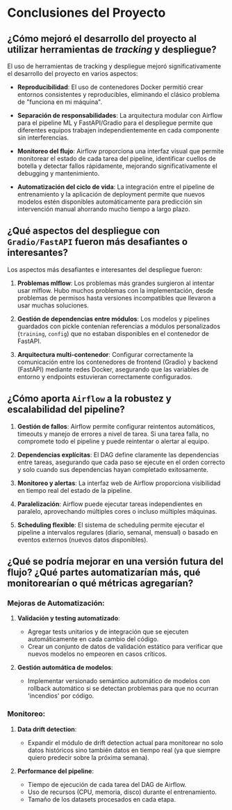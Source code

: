 # Conclusiones del Proyecto

## ¿Cómo mejoró el desarrollo del proyecto al utilizar herramientas de *tracking* y despliegue?

El uso de herramientas de tracking y despliegue mejoró significativamente el desarrollo del proyecto en varios aspectos:

- **Reproducibilidad**: El uso de contenedores Docker permitió crear entornos consistentes y reproducibles, eliminando el clásico problema de "funciona en mi máquina".

- **Separación de responsabilidades**: La arquitectura modular con Airflow para el pipeline ML y FastAPI/Gradio para el despliegue permite que diferentes equipos trabajen independientemente en cada componente sin interferencias.

- **Monitoreo del flujo**: Airflow proporciona una interfaz visual que permite monitorear el estado de cada tarea del pipeline, identificar cuellos de botella y detectar fallos rápidamente, mejorando significativamente el debugging y mantenimiento.

- **Automatización del ciclo de vida**: La integración entre el pipeline de entrenamiento y la aplicación de deployment permite que nuevos modelos estén disponibles automáticamente para predicción sin intervención manual ahorrando mucho tiempo a largo plazo.

## ¿Qué aspectos del despliegue con `Gradio/FastAPI` fueron más desafiantes o interesantes?

Los aspectos más desafiantes e interesantes del despliegue fueron:

1. **Problemas mlflow**: Los problemas más grandes surgieron al intentar usar mlflow. Hubo muchos problemas con la implementación, desde problemas de permisos hasta versiones incompatibles que llevaron a usar muchas soluciones.

2. **Gestión de dependencias entre módulos**: Los modelos y pipelines guardados con pickle contenían referencias a módulos personalizados (`training`, `config`) que no estaban disponibles en el contenedor de FastAPI.

3. **Arquitectura multi-contenedor**: Configurar correctamente la comunicación entre los contenedores de frontend (Gradio) y backend (FastAPI) mediante redes Docker, asegurando que las variables de entorno y endpoints estuvieran correctamente configurados.

## ¿Cómo aporta `Airflow` a la robustez y escalabilidad del pipeline?

1. **Gestión de fallos**: Airflow permite configurar reintentos automáticos, timeouts y manejo de errores a nivel de tarea. Si una tarea falla, no compromete todo el pipeline y puede reintentar o alertar al equipo.

2. **Dependencias explícitas**: El DAG define claramente las dependencias entre tareas, asegurando que cada paso se ejecute en el orden correcto y solo cuando sus dependencias hayan completado exitosamente.

3. **Monitoreo y alertas**: La interfaz web de Airflow proporciona visibilidad en tiempo real del estado de la pipeline.

4. **Paralelización**: Airflow puede ejecutar tareas independientes en paralelo, aprovechando múltiples cores o incluso múltiples máquinas.

5. **Scheduling flexible**: El sistema de scheduling permite ejecutar el pipeline a intervalos regulares (diario, semanal, mensual) o basado en eventos externos (nuevos datos disponibles).

## ¿Qué se podría mejorar en una versión futura del flujo? ¿Qué partes automatizarían más, qué monitorearían o qué métricas agregarían?

### Mejoras de Automatización:

1. **Validación y testing automatizado**:
   - Agregar tests unitarios y de integración que se ejecuten automáticamente en cada cambio del código.
   - Crear un conjunto de datos de validación estático para verificar que nuevos modelos no empeoren en casos críticos.

2. **Gestión automática de modelos**:
   - Implementar versionado semántico automático de modelos con rollback automático si se detectan problemas para que no ocurran 'incendios' por código.

### Monitoreo:

1. **Data drift detection**:
   - Expandir el módulo de drift detection actual para monitorear no solo datos históricos sino también datos en tiempo real (ya que siempre quiero predecir sobre la próxima semana).

2. **Performance del pipeline**:
   - Tiempo de ejecución de cada tarea del DAG de Airflow.
   - Uso de recursos (CPU, memoria, disco) durante el entrenamiento.
   - Tamaño de los datasets procesados en cada etapa.
